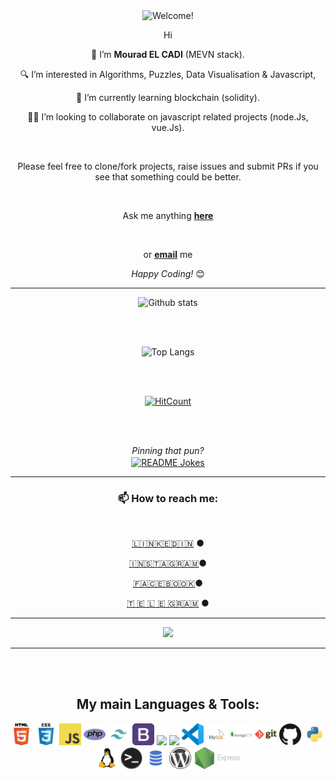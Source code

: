 <div align="center" width="50">

<img src="https://github.com/Modex987/Modex987/blob/main/welcome.gif" alt="Welcome!" />

</div>

<div align="center">

<p>Hi</p>

<p>👾 I’m <b>Mourad EL CADI</b> (MEVN stack).</p>

<p>🔍 I’m interested in Algorithms, Puzzles, Data Visualisation & Javascript,</p>

<p>🌳 I’m currently learning blockchain (solidity).</p>

<p>🦸‍♂️ I’m looking to collaborate on javascript related projects (node.Js, vue.Js).</p>

<br>

<p>Please feel free to clone/fork projects, raise issues and submit PRs if you see that something could be better.</p>

<br>

Ask me anything <a href="https://github.com/Modex987/Modex987/issues"><b>here</b></a>

<br>

or <a href="mouradface1998@gmail.com"><b>email</b></a> me

<i>Happy Coding!</i> 😊

---

<div align="center">

![Github stats](https://github-readme-stats.vercel.app/api?username=Modex987&theme=chartreuse-dark&show_icons=true&count_private=true)

<br><br>

![Top Langs](https://github-readme-stats.vercel.app/api/top-langs/?username=Modex987&theme=chartreuse-dark&show_icons=true&langs_count=8)

<br><br>

[![HitCount](http://hits.dwyl.com/modex987/modex987.svg?style=flat-square)](http://hits.dwyl.com/modex987/modex987)

<br><br>

<i>Pinning that pun? </i>
<br>
<a href=""><img align="center" src="https://readme-jokes.vercel.app/api" alt="README Jokes"></a>

---

### 📫 How to reach me:

<br>

<div>

<a target="_blank" href="#">🇱​🇮​🇳​🇰​🇪​🇩​🇮​🇳​</a> ●

<a target="_blank" href="https://www.instagram.com/memod987/">🇮​🇳​🇸​🇹​🇦​🇬​🇷​🇦​🇲​</a> ●

<a target="_blank" href="https://web.facebook.com/mourad.elcadi/">🇫​🇦​🇨​🇪​🇧​🇴​🇴​🇰​</a> ●

<a target="_blank" href="t.me/mouradelcadi">🇹 🇪 🇱 🇪 🇬​🇷​🇦​🇲</a> ●

<!--

<a href="#" target="_blank"><img src="https://img.shields.io/badge/LinkedIn-%230077B5.svg?&style=flat-square&logo=linkedin&logoColor=white" alt="LinkedIn"></a>

<a href="https://www.instagram.com/memod987/" target="_blank"><img src="https://img.shields.io/badge/Instagram-%23E4405F.svg?&style=flat-square&logo=instagram&logoColor=white" alt="Instagram"></a>

<a href="https://web.facebook.com/mourad.elcadi/" target="_blank"><img src="https://img.shields.io/badge/Facebook-%231877F2.svg?&style=flat-square&logo=facebook&logoColor=white" alt="Facebook"></a>

<a href="t.me/mouradelcadi" target="_blank"><img src="https://img.shields.io/badge/Telegram-%231877F2.svg?&style=flat-square&logo=telegram&logoColor=white" alt="Telegram"></a>

-->

<!--

## Connect With Me:
<br>
<a href="https://twitter.com/CadiMourad" target="_blank">
    <img align="left" width="35px" src="https://raw.githubusercontent.com/github/explore/80688e429a7d4ef2fca1e82350fe8e3517d3494d/topics/twitter/twitter.png" style="max-width:100%;"></a>

<a href="https://www.facebook.com/elcadimourad98/" target="_blank">
    <img align="left" width="35px" src="https://cdn.jsdelivr.net/npm/simple-icons@v3/icons/facebook.svg" style="max-width:100%;"></a>

<a href="https://t.me/Justmemod" target="_blank">
    <img align="left" width="35px" src="https://raw.githubusercontent.com/github/explore/80688e429a7d4ef2fca1e82350fe8e3517d3494d/topics/telegram/telegram.png" style="max-width:100%;"></a>

<a href="http://www.linkedin.com/in/mourad-el-cadi" target="_blank">
    <img align="left" width="35px" src="https://cdn.jsdelivr.net/npm/simple-icons@v3/icons/linkedin.svg" style="max-width:100%;"></a>


-->

</div>

</div>

---

<p>
  <a href="#"><img src="https://activity-graph.herokuapp.com/graph?username=modex987&bg_color=000&color=39FF14&line=39FF14&point=fff"></a>
</p>

---

<br><br>

## My main Languages & Tools:

<div>
    <span><img src="https://raw.githubusercontent.com/github/explore/80688e429a7d4ef2fca1e82350fe8e3517d3494d/topics/html/html.png" width="35px"></span>
    <span><img src="https://raw.githubusercontent.com/github/explore/80688e429a7d4ef2fca1e82350fe8e3517d3494d/topics/css/css.png" width="35px"></span>
    <span><img src="https://raw.githubusercontent.com/github/explore/80688e429a7d4ef2fca1e82350fe8e3517d3494d/topics/javascript/javascript.png" width="35px"></span>
    <span><img src="https://raw.githubusercontent.com/github/explore/80688e429a7d4ef2fca1e82350fe8e3517d3494d/topics/php/php.png" width="35px"></span>
    <span><img src="https://raw.githubusercontent.com/github/explore/80688e429a7d4ef2fca1e82350fe8e3517d3494d/topics/tailwind/tailwind.png" width="35px"></span>
    <span><img src="https://raw.githubusercontent.com/github/explore/80688e429a7d4ef2fca1e82350fe8e3517d3494d/topics/bootstrap/bootstrap.png" width="35px"></span>
    <span><img src="https://camo.githubusercontent.com/65b109b4158db0a81e6d9920b9f0d6bf0617ba825e9ce3189b4353ea975b4069/68747470733a2f2f6c61726176656c2e636f6d2f696d672f6c6f676f6d61726b2e6d696e2e737667" width="35px"></span>
    <span><img src="https://camo.githubusercontent.com/680e18c1b990fe3ad0fdea205821e128dda61434b260aa292982c958388b7888/68747470733a2f2f7777772e696465656d617469632e636f6d2f77702d636f6e74656e742f75706c6f6164732f323031382f30352f6c6f676f2d5675652d4a532e706e67" width="35px"></span>
    <span><img src="https://raw.githubusercontent.com/github/explore/80688e429a7d4ef2fca1e82350fe8e3517d3494d/topics/visual-studio-code/visual-studio-code.png" width="35px"></span>
    <span><img src="https://raw.githubusercontent.com/github/explore/80688e429a7d4ef2fca1e82350fe8e3517d3494d/topics/mysql/mysql.png" width="35px"></span>
    <span><img src="https://raw.githubusercontent.com/github/explore/80688e429a7d4ef2fca1e82350fe8e3517d3494d/topics/mongodb/mongodb.png" width="35px"></span>
    <span><img src="https://raw.githubusercontent.com/github/explore/80688e429a7d4ef2fca1e82350fe8e3517d3494d/topics/git/git.png" width="35px"></span>
    <span><img src="https://raw.githubusercontent.com/github/explore/78df643247d429f6cc873026c0622819ad797942/topics/github/github.png" width="35px"></span>
    <span><img src="https://raw.githubusercontent.com/github/explore/80688e429a7d4ef2fca1e82350fe8e3517d3494d/topics/python/python.png" width="35px"></span>
    <span><img src="https://raw.githubusercontent.com/github/explore/80688e429a7d4ef2fca1e82350fe8e3517d3494d/topics/linux/linux.png" width="35px"></span>
    <span><img src="https://raw.githubusercontent.com/github/explore/80688e429a7d4ef2fca1e82350fe8e3517d3494d/topics/terminal/terminal.png" width="35px"></span>
    <span><img src="https://raw.githubusercontent.com/github/explore/80688e429a7d4ef2fca1e82350fe8e3517d3494d/topics/sql/sql.png" width="35px"></span>
    <span><img src="https://raw.githubusercontent.com/github/explore/80688e429a7d4ef2fca1e82350fe8e3517d3494d/topics/wordpress/wordpress.png" width="35px"></span>
    <span><img src="https://raw.githubusercontent.com/github/explore/80688e429a7d4ef2fca1e82350fe8e3517d3494d/topics/nodejs/nodejs.png" width="35px"></span>
    <span><img src="https://raw.githubusercontent.com/github/explore/80688e429a7d4ef2fca1e82350fe8e3517d3494d/topics/express/express.png" width="35px"></span>
</div>

<!--

Here are some ideas to get you started:

- 🔭 I’m currently working on ...
- 🌱 I’m currently learning ...
- 👯 I’m looking to collaborate on ...
- 🤔 I’m looking for help with ...
- 💬 Ask me about ...
- 📫 How to reach me: ...
- 😄 Pronouns: ...
- ⚡ Fun fact: ...

-->
